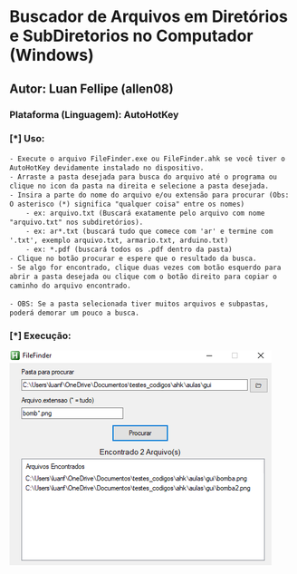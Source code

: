 # Buscador de Arquivos em Diretórios e SubDiretorios no Computador (Windows)
## Autor: Luan Fellipe (allen08)
### Plataforma (Linguagem): AutoHotKey

### [*] Uso:
    - Execute o arquivo FileFinder.exe ou FileFinder.ahk se você tiver o AutoHotKey devidamente instalado no dispositivo.
    - Arraste a pasta desejada para busca do arquivo até o programa ou clique no icon da pasta na direita e selecione a pasta desejada.
    - Insira a parte do nome do arquivo e/ou extensão para procurar (Obs: O asterisco (*) significa "qualquer coisa" entre os nomes)
        - ex: arquivo.txt (Buscará exatamente pelo arquivo com nome "arquivo.txt" nos subdiretórios).
        - ex: ar*.txt (buscará tudo que comece com 'ar' e termine com '.txt', exemplo arquivo.txt, armario.txt, arduino.txt)
        - ex: *.pdf (buscará todos os .pdf dentro da pasta)
    - Clique no botão procurar e espere que o resultado da busca.
    - Se algo for encontrado, clique duas vezes com botão esquerdo para abrir a pasta desejada ou clique com o botão direito para copiar o caminho do arquivo encontrado. 

    - OBS: Se a pasta selecionada tiver muitos arquivos e subpastas, poderá demorar um pouco a busca.
### [*] Execução:

![Alt text](Execucao.png "Title")

